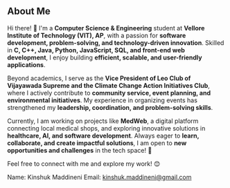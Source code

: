 ## About Me

Hi there! 👋 I'm a **Computer Science & Engineering** student at **Vellore Institute of Technology (VIT), AP**, with a passion for **software development, problem-solving, and technology-driven innovation**. Skilled in **C, C++, Java, Python, JavaScript, SQL, and front-end web development**, I enjoy building **efficient, scalable, and user-friendly applications**.

Beyond academics, I serve as the **Vice President of Leo Club of Vijayawada Supreme and the Climate Change Action Initiatives Club**, where I actively contribute to **community service, event planning, and environmental initiatives**. My experience in organizing events has strengthened my **leadership, coordination, and problem-solving skills**.

Currently, I am working on projects like **MedWeb**, a digital platform connecting local medical shops, and exploring innovative solutions in **healthcare, AI, and software development**. Always eager to **learn, collaborate, and create impactful solutions**, I am open to **new opportunities and challenges** in the tech space! 🚀

Feel free to connect with me and explore my work! 😊

Name: Kinshuk Maddineni
Email: kinshuk.maddineni@gmail.com
